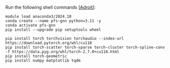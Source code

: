 Run the following shell commands [(Adroit)](https://researchcomputing.princeton.edu/support/knowledge-base/pytorch):

```
module load anaconda3/2024.10
conda create --name pfs-gnn python=3.11 -y
conda activate pfs-gnn
pip install --upgrade pip setuptools wheel

pip install torch torchvision torchaudio --index-url https://download.pytorch.org/whl/cu118
pip install torch-scatter torch-sparse torch-cluster torch-spline-conv -f https://data.pyg.org/whl/torch-2.7.0+cu118.html
pip install torch-geometric
pip install numpy matplotlib tqdm
```
